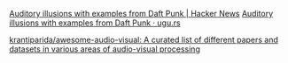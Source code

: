 
[Auditory illusions with examples from Daft Punk | Hacker News](https://news.ycombinator.com/item?id=37103802)
[Auditory illusions with examples from Daft Punk · ugu.rs](https://www.ugu.rs/blog/auditory-illusions-with-samples-from-daft-punk/)

[krantiparida/awesome-audio-visual: A curated list of different papers and datasets in various areas of audio-visual processing](https://github.com/krantiparida/awesome-audio-visual)
